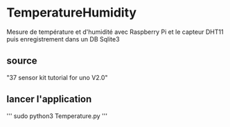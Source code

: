 # TemperatureHumidity
Mesure de température et d'humidité avec Raspberry Pi et le capteur DHT11 puis enregistrement dans un DB Sqlite3
## source 
"37 sensor kit tutorial for uno V2.0"

## lancer l'application 
'''
sudo python3 Temperature.py
'''
